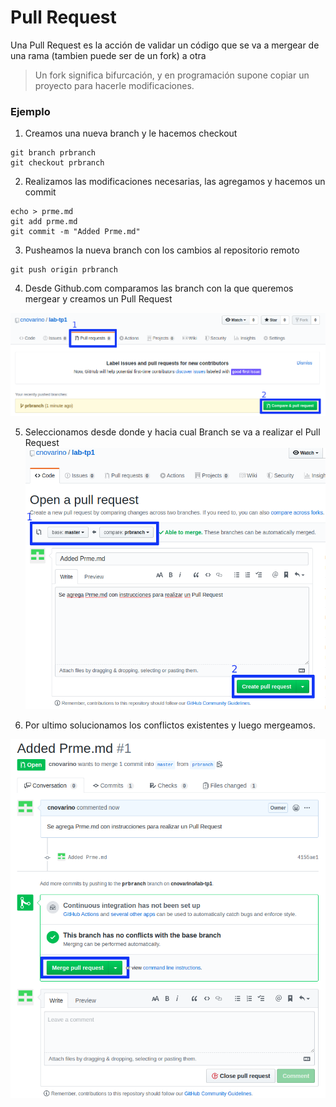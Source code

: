 # Pull Request

Una Pull Request es la acción de validar un código que se va a mergear de una rama (tambien puede ser de un fork) a otra

> Un fork significa bifurcación, y en programación supone copiar un proyecto para hacerle modificaciones.

### Ejemplo

1. Creamos una nueva branch y le hacemos checkout

```
git branch prbranch
git checkout prbranch
```

2. Realizamos las modificaciones necesarias, las agregamos y hacemos un commit

```
echo > prme.md
git add prme.md
git commit -m "Added Prme.md"
```

3. Pusheamos la nueva branch con los cambios al repositorio remoto
```
git push origin prbranch
```

4. Desde Github.com comparamos las branch con la que queremos mergear y creamos un Pull Request

![Paso 1](./step-1.png)

5. Seleccionamos desde donde y hacia cual Branch se va a realizar el Pull Request
![Paso 2](./step-2.png)

6. Por ultimo solucionamos los conflictos existentes y luego mergeamos.

![Paso 3](./step-3.png)